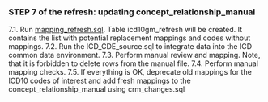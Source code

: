 ### STEP 7 of the refresh: updating concept_relationship_manual

7.1. Run [mapping_refresh.sql](https://github.com/OHDSI/Vocabulary-v5.0/blob/icd10gm-documentation/ICD10GM/manual_work/mapping_refresh.sql). Table icd10gm_refresh will be created. It contains the list with potential replacement mappings and codes without mappings.
7.2. Run the ICD_CDE_source.sql to integrate data into the ICD common data environment.
7.3. Perform manual review and mapping. Note, that it is forbidden to delete rows from the manual file. 
7.4. Perform manual mapping checks.
7.5. If everything is OK, deprecate old mappings for the ICD10 codes of interest and add fresh mappings to the concept_relationship_manual using crm_changes.sql 